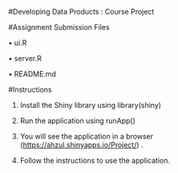 #Developing Data Products : Course Project

#Assignment Submission Files

•	ui.R

•	server.R

•	README.md


#Instructions

1.	Install the Shiny library using library(shiny)
 
2.	Run the application using runApp()

3.	You will see the application in a browser (https://ahzul.shinyapps.io/Project/) . 

4. Follow the instructions to use the application.
